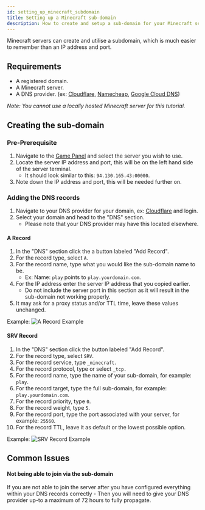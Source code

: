 ```yaml
---
id: setting_up_minecraft_subdomain
title: Setting up a Minecraft sub-domain
description: How to create and setup a sub-domain for your Minecraft server.
---
```


Minecraft servers can create and utilise a subdomain, which is much easier to remember than an IP address and port.

## Requirements
- A registered domain.
- A Minecraft server.
- A DNS provider. (ex: [Cloudflare](https://www.cloudflare.com), [Namecheap](https://www.namecheap.com), [Google Cloud DNS](https://cloud.google.com/dns/))

*Note: You cannot use a locally hosted Minecraft server for this tutorial.*

## Creating the sub-domain

### Pre-Prerequisite
1. Navigate to the [Game Panel](https://hrzn.link/panel) and select the server you wish to use.
2. Locate the server IP address and port, this will be on the left hand side of the server terminal.
    - It should look similar to this: `94.130.165.43:00000`.
3. Note down the IP address and port, this will be needed further on.

### Adding the DNS records
1. Navigate to your DNS provider for your domain, ex: [Cloudflare](https://www.cloudflare.com) and login.
2. Select your domain and head to the "DNS" section.
    - Please note that your DNS provider may have this located elsewhere.

#### A Record
1. In the "DNS" section click the a button labeled "Add Record".
2. For the record type, select `A`.
3. For the record name, type what you would like the sub-domain name to be.
    - Ex: Name: `play` points to `play.yourdomain.com`.
4. For the IP address enter the server IP address that you copied earlier.
    - Do not include the server port in this section as it will result in the sub-domain not working properly.
7. It may ask for a proxy status and/or TTL time, leave these values unchanged.

Example:
![A Record Example](https://archive.horizonnetworks.uk/Resources/Documentation/Minecraft%20Subdomain/A_record.png)

#### SRV Record
1. In the "DNS" section click the button labeled "Add Record".
2. For the record type, select `SRV`.
3. For the record service, type `_minecraft`.
4. For the record protocol, type or select `_tcp.`
5. For the record name, type the name of your sub-domain, for example: `play`.
6. For the record target, type the full sub-domain, for example: `play.yourdomain.com`.
7. For the record priority, type `0`.
8. For the record weight, type `5`.
9. For the record port, type the port associated with your server, for example: `25560`.
10. For the record TTL, leave it as default or the lowest possible option.

Example:
![SRV Record Example](https://archive.horizonnetworks.uk/Resources/Documentation/Minecraft%20Subdomain/SRV_record.png)

## Common Issues
#### Not being able to join via the sub-domain
If you are not able to join the server after you have configured everything within your DNS records correctly - Then you will need to give your DNS provider up-to a maximum of 72 hours to fully propagate.